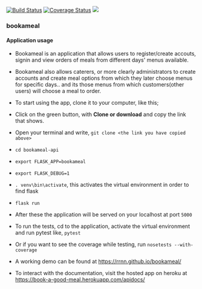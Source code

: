 [![Build Status](https://travis-ci.org/RrNn/bookameal-api.svg?branch=ft-flask-api-swagg-docs-157273805)](https://travis-ci.org/RrNn/bookameal-api)
[![Coverage Status](https://coveralls.io/repos/github/RrNn/bookameal-api/badge.svg?branch=ft-flask-api-swagg-docs-157273805)](https://coveralls.io/github/RrNn/bookameal-api?branch=ft-flask-api-swagg-docs-157273805)
<a href="https://codeclimate.com/github/RrNn/bookameal-api/maintainability"><img src="https://api.codeclimate.com/v1/badges/2b0ccd6826ba1410d693/maintainability" /></a>


### bookameal
#### Application usage
* Bookameal is an application that allows users to register/create accouts, signin and view orders of meals from different days' menus available.
* Bookameal also allows caterers, or more clearly administrators to create accounts and create meal options from which they later choose menus for specific days.. and its those menus from which customers(other users) will choose a meal to order.

* To start using the app, clone it to your computer, like this;
* Click on the green button, with **Clone or download** and copy the link that shows.
* Open your terminal and write, `git clone <the link you have copied above>`
* `cd bookameal-api`
* `export FLASK_APP=bookameal`
* `export FLASK_DEBUG=1`
* `. venv\bin\activate`, this activates the virtual environment in order to find flask
* `flask run`
* After these the application will be served on your localhost at port `5000`

* To run the tests, cd to the application, activate the virtual environment and run pytest like, `pytest`
* Or if you want to see the coverage while testing, run `nosetests --with-coverage`

* A working demo can be found at https://rrnn.github.io/bookameal/
* To interact with the documentation, visit the hosted app on heroku at 
	https://book-a-good-meal.herokuapp.com/apidocs/